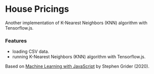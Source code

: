 # House Pricings

Another implementation of K-Nearest Neighbors (KNN) algorithm with Tensorflow.js.

### Features

- loading CSV data.
- running K-Nearest Neighbors (KNN) algorithm with Tensorflow.js.

Based on [Machine Learning with JavaScript](https://www.udemy.com/course/machine-learning-with-javascript/) by Stephen Grider (2020).
